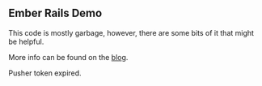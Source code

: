 Ember Rails Demo
----------------

This code is mostly garbage, however, there are some bits of it that might be helpful.

More info can be found on the [blog](http://www.zhubert.com/blog/categories/emberjs/).

Pusher token expired.